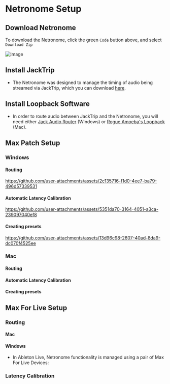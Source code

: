 # Netronome Setup

## Download Netronome

To download the Netronome, click the green `Code` button above, and select `Download Zip`

![image](https://github.com/user-attachments/assets/621fa647-7cb9-4f7d-aa59-a9969c5b5bc2)

## Install JackTrip

- The Netronome was designed to manage the timing of audio being streamed via JackTrip, which you can download [here](https://www.jacktrip.com/download).

## Install Loopback Software

- In order to route audio between JackTrip and the Netronome, you will need either [Jack Audio Router](https://jackaudio.org/downloads/) (Windows) or [Rogue Amoeba's Loopback](https://rogueamoeba.com/loopback/) (Mac).

## Max Patch Setup

### Windows

#### Routing

https://github.com/user-attachments/assets/2c135716-f1d0-4ee7-ba79-496d57339531

#### Automatic Latency Calibration

https://github.com/user-attachments/assets/5351da70-3164-4051-a3ca-239097040ef8

#### Creating presets

https://github.com/user-attachments/assets/13d96c98-2607-40ad-8da9-dc070f4525ee

### Mac

#### Routing

#### Automatic Latency Calibration

#### Creating presets

## Max For Live Setup

### Routing

#### Mac

#### Windows

- In Ableton Live, Netronome functionality is managed using a pair of Max For Live Devices:

### Latency Calibration
